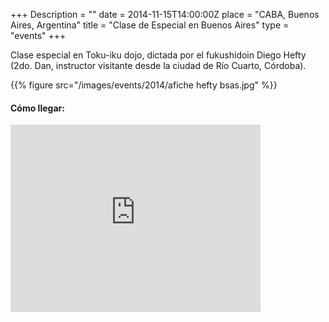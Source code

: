 +++
Description = ""
date = 2014-11-15T14:00:00Z
place = "CABA, Buenos Aires, Argentina"
title = "Clase de Especial en Buenos Aires"
type = "events"
+++

Clase especial en Toku-iku dojo, dictada por el fukushidoin Diego Hefty (2do. Dan, instructor visitante desde la ciudad de Río Cuarto, Córdoba).

{{% figure src="/images/events/2014/afiche hefty bsas.jpg" %}}


#### Cómo llegar:

<iframe src="https://www.google.com/maps/embed?pb=!1m14!1m8!1m3!1d3284.76597329677!2d-58.42440189999999!3d-34.58478769999999!3m2!1i1024!2i768!4f13.1!3m3!1m2!1s0x95bcb5869e7c4955%3A0xd77ab19fb1f338af!2sJorge+Luis+Borges+2186%2C+Buenos+Aires%2C+Ciudad+Aut%C3%B3noma+de+Buenos+Aires!5e0!3m2!1sen!2sar!4v1416173320369" width="400" height="300" frameborder="0" style="border:0"></iframe>
